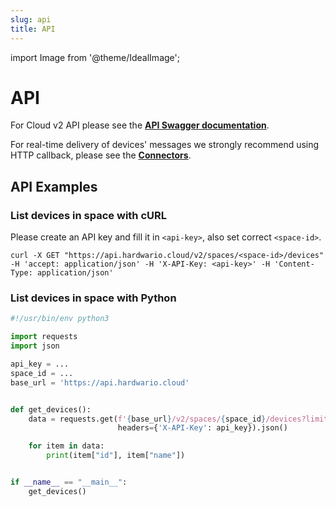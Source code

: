 ```yaml
---
slug: api
title: API
---
```

import Image from '@theme/IdealImage';

# API

For Cloud v2 API please see the [**API Swagger documentation**](https://api.hardwario.cloud/v2/documentation/).

For real-time delivery of devices' messages we strongly recommend using HTTP callback, please see the [**Connectors**](connectors.md).

## API Examples

### List devices in space with cURL

Please create an API key and fill it in `<api-key>`, also set correct `<space-id>`.

```
curl -X GET "https://api.hardwario.cloud/v2/spaces/<space-id>/devices" -H 'accept: application/json' -H 'X-API-Key: <api-key>' -H 'Content-Type: application/json'
```

### List devices in space with Python

```python
#!/usr/bin/env python3

import requests
import json

api_key = ...
space_id = ...
base_url = 'https://api.hardwario.cloud'


def get_devices():
    data = requests.get(f'{base_url}/v2/spaces/{space_id}/devices?limit=500',
                        headers={'X-API-Key': api_key}).json()

    for item in data:
        print(item["id"], item["name"])


if __name__ == "__main__":
    get_devices()

```

